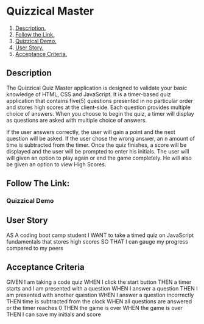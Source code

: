 # Quizzical Master

1. [ Description. ](#desc)
2. [ Follow the Link. ](#urlz)
3. [ Quizzical Demo. ](#demo)
4. [ User Story. ](#story)
5. [ Acceptance Criteria. ](#ac)

<a name="desc"></a>
## Description

The Quizzical Quiz Master application is designed to validate your basic knowledge of HTML, CSS and JavaScript. It is a timer-based quiz application that contains five(5) questions presented in no particular order and stores high scores at the client-side. Each question provides multiple choice of answers. When you choose to begin the quiz, a timer will display as questions are asked with multiple choice of answers. 

If the user answers correctly, the user will gain a point and the next question will be asked. If the user chose the wrong answer, an n amount of time is subtracted from the timer. Once the quiz finishes, a score will be displayed and the user will be prompted to enter his initials. The user will will given an option to play again or end the game completely. He will also be given an option to view High Scores.  



<a name="urlz"></a>
## Follow The Link:



<a name="demo"></a>
### Quizzical Demo


<a name="story"></a>
## User Story

AS A coding boot camp student
I WANT to take a timed quiz on JavaScript fundamentals that stores high scores
SO THAT I can gauge my progress compared to my peers


<a name="ac"></a>
## Acceptance Criteria

GIVEN I am taking a code quiz
WHEN I click the start button
THEN a timer starts and I am presented with a question
WHEN I answer a question
THEN I am presented with another question
WHEN I answer a question incorrectly
THEN time is subtracted from the clock
WHEN all questions are answered or the timer reaches 0
THEN the game is over
WHEN the game is over
THEN I can save my initials and score



